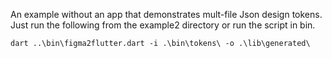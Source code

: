 An example without an app that demonstrates mult-file Json design tokens.  Just run the following from the example2 directory or run the script in bin.

`dart ..\bin\figma2flutter.dart -i .\bin\tokens\ -o .\lib\generated\`